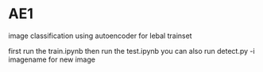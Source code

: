 # AE1
image classification using autoencoder for lebal trainset

first run the train.ipynb 
then  run the test.ipynb 
you can also run detect.py -i imagename 
for new image
